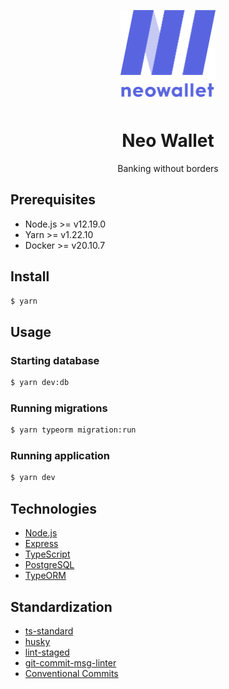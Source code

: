 <p align="center">
  <img src="./readme_assets/logo.png" alt="Logo" height="150">
</p>
<h1 align="center">Neo Wallet</h1>
<p align="center">Banking without borders</p>

## Prerequisites

- Node.js >= v12.19.0
- Yarn >= v1.22.10
- Docker >= v20.10.7

## Install

```bash
$ yarn
```

## Usage

### Starting database

```bash
$ yarn dev:db
```

### Running migrations

```bash
$ yarn typeorm migration:run
```

### Running application

```bash
$ yarn dev
```

## Technologies

- [Node.js](https://nodejs.org)
- [Express](https://expressjs.com)
- [TypeScript](https://typescriptlang.org)
- [PostgreSQL](https://postgresql.org)
- [TypeORM](https://typeorm.io)

## Standardization

- [ts-standard](https://npmjs.com/package/ts-standard)
- [husky](https://npmjs.com/package/husky)
- [lint-staged](https://npmjs.com/package/lint-staged)
- [git-commit-msg-linter](https://npmjs.com/package/git-commit-msg-linter)
- [Conventional Commits](https://conventionalcommits.org)
